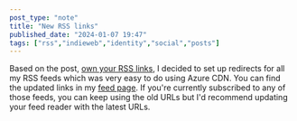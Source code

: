 ```yaml
---
post_type: "note" 
title: "New RSS links"
published_date: "2024-01-07 19:47"
tags: ["rss","indieweb","identity","social","posts"]
---
```


Based on the post, [own your RSS links](/responses/own-your-rss-links), I decided to set up redirects for all my RSS feeds which was very easy to do using Azure CDN. You can find the updated links in my [feed page](/feed). If you're currently subscribed to any of those feeds, you can keep using the old URLs but I'd recommend updating your feed reader with the latest URLs. 